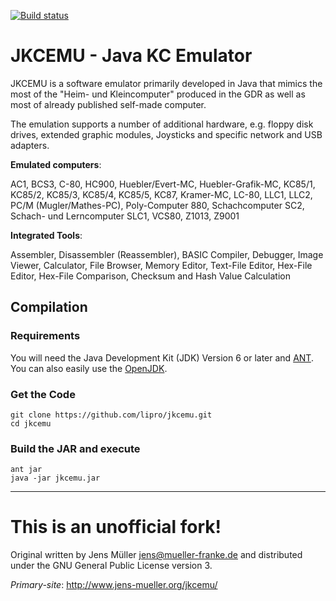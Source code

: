 [![Build status](https://ci.appveyor.com/api/projects/status/mkgj9ab635dp7hfo/branch/master?svg=true)](https://ci.appveyor.com/project/rexut/jkcemu/branch/master)

JKCEMU - Java KC Emulator
=========================

JKCEMU is a software emulator primarily developed in Java that
mimics the most of the "Heim- und Kleincomputer" produced in
the GDR as well as most of already published self-made computer.

The emulation supports a number of additional hardware, e.g.
floppy disk drives, extended graphic modules, Joysticks and
specific network and USB adapters.

**Emulated computers**:

AC1, BCS3, C-80, HC900, Huebler/Evert-MC, Huebler-Grafik-MC,
KC85/1, KC85/2, KC85/3, KC85/4, KC85/5, KC87, Kramer-MC, LC-80,
LLC1, LLC2, PC/M (Mugler/Mathes-PC), Poly-Computer 880,
Schachcomputer SC2, Schach- und Lerncomputer SLC1, VCS80,
Z1013, Z9001

**Integrated Tools**:

Assembler, Disassembler (Reassembler), BASIC Compiler, Debugger,
Image Viewer, Calculator, File Browser, Memory Editor, Text-File
Editor, Hex-File Editor, Hex-File Comparison, Checksum and Hash
Value Calculation

## Compilation

### Requirements

You will need the Java Development Kit (JDK) Version 6 or later
and [ANT](https://ant.apache.org/). You can also easily use the
[OpenJDK](https://openjdk.java.net/).

### Get the Code

```
git clone https://github.com/lipro/jkcemu.git
cd jkcemu
```

### Build the JAR and execute

```
ant jar
java -jar jkcemu.jar
```

---

This is an unofficial fork!
===========================

Original written by Jens Müller <jens@mueller-franke.de> and
distributed under the GNU General Public License version 3.

*Primary-site*: http://www.jens-mueller.org/jkcemu/
